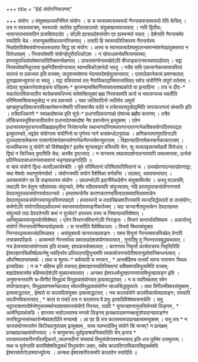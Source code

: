+++
title = "86 संयोगनिरूपणम्"

+++
संयोगः ॥ संयुक्तप्रत्ययनिमित्तं संयोगः । स च स्वरूपमात्रस्वरूपो नैरन्तयमात्रस्वरूपो वेति केचित् । तत्र न स्वरूपमात्रम्; स्वरूपयोः सतोरेव पूर्वोत्तरकालयोः संयुक्तप्रत्ययाभावात् । नापि द्वितीयः; भावान्तराभाववादिनं प्रत्यविवादादेव । सोऽपि ह्यासन्नदेशसंयोग एव ह्यस्मन्मते स्यात् । देशेनापि नैरन्तयमेव स्यादिति चेन्न : तत्राप्युक्तविकल्पानतिक्रमात् । तत्रापि हि स्वरूपातिरिक्तस्य नैरन्तर्यस्य भिन्नदेशविशेषसंयोगाभावरूपतया सिद्ध एव संयोगः । अस्य च स्वाभावसादेश्यमुपलभ्यमानमंशभेदप्रयुक्ततया न विरोधावहम् । निरवयवेष्वपि संयोगहेतुरौपधिकोंऽशः । न चोपाधावप्येवमित्यनवस्था; ज्ञप्तावुपाधिसंश्लेषमात्रातिरिक्तानपेक्षणात् । उत्पत्तावन्येनावच्छेदेऽपि बीजाङ्करानवस्थावददोपात् । यद्वा निरवयवेष्वभिदुरतया पृथनिर्देशायोग्यत्वात् स्वाभाविकोंऽशभेदो भवतु । नचैव सति एकत्वानेकत्वमवयवित्वं सातत्वं वा प्रसज्यत इति वाच्यम्; तादृशस्यांशस्य भेदव्यपदेशहेतुत्वाभावात् । एतावदेकानेकत्वं प्रमाणबलात् दुरपह्नवमभ्युपगतं वा भवतु । यद्वा यन्निरवयवं तत् नैयायिकाद्यभिमतजातिवत् सर्वत्र संयोगिनि संपूर्ण वर्तताम् । तदेतत् सूत्रकाररेवाशङ्कय परिहतम्-* कृत्स्नप्रसक्तिर्निरवयवत्वशब्दकोपो वा इत्यादिना । तत्र च दीपः-* सकलेतरविसजातीय श्रत्येकसमधिगम्यं सर्वशक्तियुक्तं ब्रह्म निरवयवमपि कार्य च भवत्यन्यच्च भवतीति परिमितशक्तिवस्तुचोद्य न तत्र प्रसज्यते । यथा जातिवादिनो जातिरेव अमूर्ता खण्डमुण्डादिष्वत्यन्तविलक्षणेष्वनन्तेष्वपि परिसमाप्यैव वर्तते न तत्रेतरवस्तुचोद्यमिति जगत्कारणत्वं संभवति इति । तत्रैवाधिकरणे * स्वपक्षदोषाच्च इति सूत्रे-* प्रधानादिकारणपक्षे दोषाच्च ब्रह्मैव कारणम् । तत्रैव लौकिकवस्तुविसजातीयत्वेन प्रधानादेरुक्तदोषा नैव प्रसज्येरन् इत्युक्तम् । एतेन प्रधानपरमाणुवासनासंविब्रह्मप्रभृतीनां निरंशानामेव यथाभागपरिणामावरणानावरणानेकविषययोगादिरुपपद्यत इत्युपरम्यते, तद्वदेव संयोगस्य संयोगिनो वा पूर्णस्य नाने कसंबन्धोऽनुपपन्नः । क्षणिकपरमाणुवादिनाऽपि पुञ्जदशायामेकस्य परमाणोरंशभेदमन्तरेणानेकनैरन्तर्यमभ्युपगतम् । विज्ञानवादिनामेकस्यानेकाकारत्वम् । माध्यमिकस्य तु संयोगे को विशेषप्रद्वेषः? इदमेव शून्यत्वद्वार वस्त्विति चेन; शू-यत्वलइसत्यमोहतौ विरोधात् । द्विष्ठं न किञ्चित् दृष्टमिति चेन्न; अस्यैव दृष्टत्वात् । न चान्यस्य तथात्वादर्शनादन्यस्यापि तथात्वाभावः; प्रत्येकं प्रतिनियतासाधारणस्वभावानां भङ्गप्रसङ्गादिति ॥  
स चायं संयोगो द्विधा-कार्योऽकार्यश्चेति । पूर्वः परिमितानां परिमितापरिमितानां च । उभयप्रेरणादन्यतरप्रेरणाद्वा; यथा मेषयोः स्थाणुश्येनयोर्वा । संयोगजमपि संयोगं वैशेषिका वर्णयन्ति । तदसत्; अवयव्यभावात् । अवयवसंयोग एव हि सङ्घातस्य संयोगः । उपलम्भोऽपि इदानीमेकदेशेन संयुक्तमित्येव । अस्तु वाऽवयवि; तथाऽपि येन हेतुना यदैवावयवः संयुज्यते, तेनैव तदैवावयव्यपि संयुज्यताम्; नहि हस्तपुस्तकसंयोगानन्तर्य देवदत्तपुस्तकसंयोगस्योपलभ्यते । हस्तस्पन्देनैव कारणकारणवर्तित्वादसमवायितामापन्नेन देवदत्तपुस्तकसंयोगस्याप्युत्पत्तिरुपपद्यते । हस्तस्पन्दे च तदवच्छिन्नशरीरस्यापि स्पन्दसिद्धेस्ततो वा तत्संयोगः; कर्मणोऽपि संयोगादिवद्यथोपलम्भं स्वाभावसादेश्यमङ्गीकर्तव्यम् । यदा चान्यानीतपुस्तकेन देवदत्तहस्तः संयुज्यते तदा देवदत्तेनापि कथं न युज्येत? हस्तस्य तस्य च निष्पन्दत्वाविशेषात् ।  
आभिमुख्यस्याप्युभयोरविशेषात् । एतेन विभागजविभागोऽपि निराकृतः । विभागं चान्तर्भावयिष्यामः । अकार्यस्तु संयोगो निरन्तरयोर्निष्पन्दयोद्रव्ययोः । स नास्तीति वैशेषिकादयः । विभवो मिथस्संयुक्ता निरन्तरद्रव्यत्वात्संप्रतिपन्नवत् । असंयुक्तत्वे सान्तरत्वप्रसङ्गः । यश्च विभूनां नैरन्तयमात्रमिच्छेत् तेनापि तत्रायमपरिहार्यः । अस्मन्मते नैरन्तर्यस्य समासन्नदेशसंयोगरूपत्वात् , गुणादिषु तु निरन्तरत्वबुद्ध्यभावात् । नच हेत्वभावात्संयोगाभाव इति वाच्यम्; ज्ञापकस्योक्तत्वात् । कारणस्य निवृत्तौ कार्यमात्रस्य निवृत्तिरिति ईश्वरज्ञानचिकीर्षाप्रयत्नेषु भवद्भिरेव प्रतिपादनाद्विभूनामपि स्वकार्यजननादेरीश्वरानुप्रवेशनिबन्धनत्वात् । औपनिषदश्चायमर्थः । तथा च श्रुतयः-* सर्वव्यापी च भगवान् , * अन्तर्बहिश्च तत्सर्वं व्याप्य नारायणः स्थितः इत्यादिकाः । न च * बहिश्च इति वचनात् ईश्वरज्ञानव्यतिरिक्तानां सर्वेषामप्यविभुत्वमिति वाच्यम्; बाह्यदेशवत्स्वेव बहिव्यपदेशेऽपि मुख्यान्वयत्वात् । अन्यथा ईश्वरधर्मभूतज्ञानस्याप्यविभुत्वप्रसङ्ग इति । अनुमानान्तराणि च–विगीतं विभुद्रव्यं विभुद्रव्यसंयोगवत् द्रव्यत्वाद्धटवत् । न च व्याप्तिबलात् स्वेन संयोगप्रसङ्गः; विभुद्रव्याणामनेकत्वात् स्वेतरविभुद्रव्यसंयोगेन साध्यसिद्धयुपपत्तेः । तथा विगीतमीश्वरसंयुक्तम् , द्रव्यत्वाद्धटवत् , ईश्वरो वा कालादिसंयुक्तः द्रव्यत्वाद्धटवत् । नच कालसंयोगे कालविकार्यत्वप्रसङ्गः; तस्यापि तदधीनविकारत्वात् , * कालं स पचते तत्र न कालप्तत्र वै प्रभुः इत्यादिविशेषवचनाचेति । यतु भट्ठपराशरपादैर्मनोणुत्वसमर्थनदशायामजसंयोगो निरस्तः, तदपि * युगपज्ज्ञानानुत्तत्तिर्मनसो लिङ्गम् , * अत्मेन्द्रियार्थसन्नि । ज्ञानस्य भावोऽभावश्च मनसो लिङ्गम् इत्यक्षपादकणभक्षसूत्रोपादानप्रसङ्गेन तत्तसिद्धान्तसंस्कारोन्मेषवशादिति मन्यामहे । आ एव हि तत्र कालस्वरूपाप्रत्यक्षत्वमप्युक्तम् । यत्तु तत्र * न चाजसंयोगमन्तरेण किञ्चिदनुपपन्नम् इत्युक्तम् , यच्च स्तम्भादेविभु संयोगे किं मानम्? न प्रत्यक्षम् प्रत्यक्षाप्रत्यक्षसंयोगत्वात् । न चानुमानम्-पूर्तद्वयाश्रयनियमादिति चेन् इत्यत्र * परत्वापरत्वशरीरगतितद्विकारो_ज्वलनादीनां संभवार्थ विभुसंयोगावश्यम्भावात् इति-तत्र पूर्वमेव दत्तमुतरम् । यथा च मूर्तगतवि कारविशेषसिद्ध्यर्थं विभुसंयोग उक्तः, तथैव कालादिगतविकारसिद्व्यर्थमपि ईश्वरसंयोगोऽवश्याभ्युपेत्यः । अन्यथा ईश्वरशरीरत्वमपि कालादेन स्यादिति ॥
